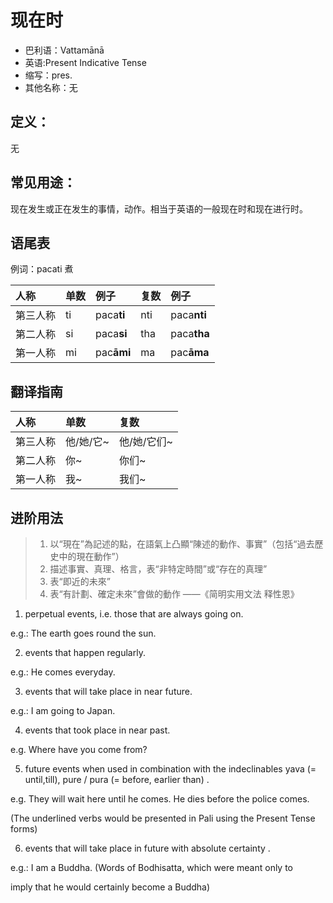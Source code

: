 # 现在时

* 巴利语：Vattamānā
* 英语:Present Indicative Tense
* 缩写：pres.
* 其他名称：无

## 定义：

无

## 常见用途：

现在发生或正在发生的事情，动作。相当于英语的一般现在时和现在进行时。

## 语尾表

例词：pacati 煮

| 人称 | 单数 | 例子 | 复数 | 例子 |
| :--- | :--- | :--- | :--- | :--- |
| 第三人称 | ti | paca**ti** | nti | paca**nti** |
| 第二人称 | si | paca**si** | tha | paca**tha** |
| 第一人称 | mi | pac**āmi** | ma | pac**āma** |

## 翻译指南

| 人称 | 单数 | 复数 |
| :--- | :--- | :--- |
| 第三人称 | 他/她/它~ | 他/她/它们~ |
| 第二人称 | 你~ | 你们~ |
| 第一人称 | 我~ | 我们~ |

## 进阶用法


>1. 以“現在”為記述的點，在語氣上凸顯“陳述的動作、事實”（包括“過去歷史中的現在動作”）
>2. 描述事實、真理、格言，表“非特定時間”或“存在的真理”
>3. 表“即近的未來”
>4. 表“有計劃、確定未來”會做的動作
>——《简明实用文法 释性恩》


1. perpetual events, i.e. those that are always going on. 

 e.g.: The earth goes round the sun.

2. events that happen regularly. 

 e.g.: He comes everyday.

3. events that will take place in near future. 

 e.g.: I am going to Japan.

4. events that took place in near past. 


 e.g. Where have you come from?

5. future events when used in combination with the indeclinables yava \(= until,till\), pure / pura \(= before, earlier than\) . 


 e.g. They will wait here until he comes. He dies before the police comes. 


 \(The underlined verbs would be presented in Pali using the Present Tense forms\)

6. events that will take place in future with absolute certainty . 


 e.g.: I am a Buddha. \(Words of Bodhisatta, which were meant only to

 imply that he would certainly become a Buddha\)


